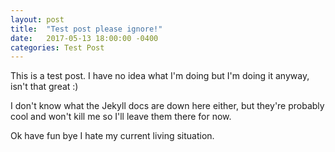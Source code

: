 ```yaml
---
layout: post
title:  "Test post please ignore!"
date:   2017-05-13 18:00:00 -0400
categories: Test Post
---
```

This is a test post. I have no idea what I'm doing but I'm doing it anyway, isn't that great :)

I don't know what the Jekyll docs are down here either, but they're probably cool and won't kill me so I'll leave them there for now.

Ok have fun bye I hate my current living situation.

[jekyll-docs]: http://jekyllrb.com/docs/home
[jekyll-gh]:   https://github.com/jekyll/jekyll
[jekyll-talk]: https://talk.jekyllrb.com/
